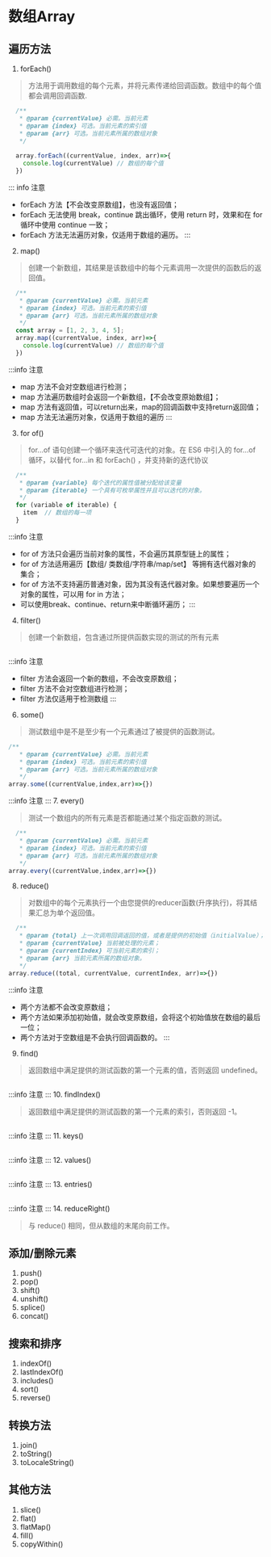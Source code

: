 # 数组Array

## 遍历方法

1. forEach()
>  方法用于调用数组的每个元素，并将元素传递给回调函数。数组中的每个值都会调用回调函数.
```js
  /**
   * @param {currentValue} 必需。当前元素
   * @param {index} 可选。当前元素的索引值
   * @param {arr} 可选。当前元素所属的数组对象
   */
 
  array.forEach((currentValue, index, arr)=>{
    console.log(currentValue) // 数组的每个值
  })
```
::: info 注意
  - forEach 方法【不会改变原数组】，也没有返回值；
  - forEach 无法使用 break，continue 跳出循环，使用 return 时，效果和在 for 循环中使用 continue 一致；
  - forEach 方法无法遍历对象，仅适用于数组的遍历。
:::
2. map()
> 创建一个新数组，其结果是该数组中的每个元素调用一次提供的函数后的返回值。
```js 
  /**
   * @param {currentValue} 必需。当前元素
   * @param {index} 可选。当前元素的索引值
   * @param {arr} 可选。当前元素所属的数组对象
   */
  const array = [1, 2, 3, 4, 5];
  array.map((currentValue, index, arr)=>{
    console.log(currentValue) // 数组的每个值
  })
```
:::info 注意
  - map 方法不会对空数组进行检测；
  - map 方法遍历数组时会返回一个新数组，【不会改变原始数组】；
  - map 方法有返回值，可以return出来，map的回调函数中支持return返回值；
  - map 方法无法遍历对象，仅适用于数组的遍历
:::
3. for of()
> for...of 语句创建一个循环来迭代可迭代的对象。在 ES6 中引入的 for...of 循环，以替代 for...in 和 forEach() ，并支持新的迭代协议
```js 
  /**
   * @param {variable} 每个迭代的属性值被分配给该变量
   * @param {iterable} 一个具有可枚举属性并且可以迭代的对象。
   */
  for (variable of iterable) {
    item  // 数组的每一项
  }
```
:::info 注意
  - for of 方法只会遍历当前对象的属性，不会遍历其原型链上的属性；
  - for of 方法适用遍历【数组/ 类数组/字符串/map/set】 等拥有迭代器对象的集合；
  - for of 方法不支持遍历普通对象，因为其没有迭代器对象。如果想要遍历一个对象的属性，可以用 for in 方法；
  - 可以使用break、continue、return来中断循环遍历；
:::
4. filter()
> 创建一个新数组，包含通过所提供函数实现的测试的所有元素
```js 
```
:::info 注意
  - filter 方法会返回一个新的数组，不会改变原数组；
  - filter 方法不会对空数组进行检测；
  - filter 方法仅适用于检测数组
:::
6. some()
> 测试数组中是不是至少有一个元素通过了被提供的函数测试。
```js 
/**
   * @param {currentValue} 必需。当前元素
   * @param {index} 可选。当前元素的索引值
   * @param {arr} 可选。当前元素所属的数组对象
   */
array.some((currentValue,index,arr)=>{})
```
:::info 注意
:::
7. every()
> 测试一个数组内的所有元素是否都能通过某个指定函数的测试。
```js
  /**
   * @param {currentValue} 必需。当前元素
   * @param {index} 可选。当前元素的索引值
   * @param {arr} 可选。当前元素所属的数组对象
   */
array.every((currentValue,index,arr)=>{})

```
8. reduce()
> 对数组中的每个元素执行一个由您提供的reducer函数(升序执行)，将其结果汇总为单个返回值。
```js 
  /**
   * @param {total} 上一次调用回调返回的值，或者是提供的初始值（initialValue）；
   * @param {currentValue} 当前被处理的元素；
   * @param {currentIndex} 可当前元素的索引；
   * @param {arr} 当前元素所属的数组对象。
   */
array.reduce((total, currentValue, currentIndex, arr)=>{})

```
:::info 注意
  - 两个方法都不会改变原数组；
  - 两个方法如果添加初始值，就会改变原数组，会将这个初始值放在数组的最后一位；
  - 两个方法对于空数组是不会执行回调函数的。
:::
9. find()
> 返回数组中满足提供的测试函数的第一个元素的值，否则返回 undefined。
```js 
```
:::info 注意
:::
10. findIndex()
> 返回数组中满足提供的测试函数的第一个元素的索引，否则返回 -1。
```js 
```
:::info 注意
:::
11. keys()
```js 
```
:::info 注意
:::
12. values()
```js 
```
:::info 注意
:::
13. entries()
```js 
```
:::info 注意
:::
14. reduceRight()
> 与 reduce() 相同，但从数组的末尾向前工作。

## 添加/删除元素
1. push()
2. pop()
3. shift()
4. unshift()
5. splice()
6. concat()
## 搜索和排序
1. indexOf()
2. lastIndexOf()
3. includes()
4. sort()
5. reverse()

## 转换方法
1. join()
2. toString()
3. toLocaleString()
## 其他方法
1. slice()
2. flat()
3. flatMap()
4. fill()
5. copyWithin()
